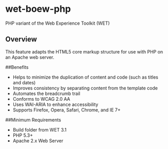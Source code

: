 wet-boew-php
============

PHP variant of the Web Experience Toolkit (WET)

## Overview

This feature adapts the HTML5 core markup structure for use with PHP on an Apache web server.

##Benefits

* Helps to minimize the duplication of content and code (such as titles and dates)</li>
* Improves consistency by separating content from the template code</li>
* Automates the breadcrumb trail</li>
* Conforms to WCAG 2.0 AA</li>
* Uses WAI-ARIA to enhance accessibility</li>
* Supports Firefox, Opera, Safari, Chrome, and IE 7+ 

##Minimum Requirements

* Build folder from WET 3.1
* PHP 5.3+
* Apache 2.x Web Server
